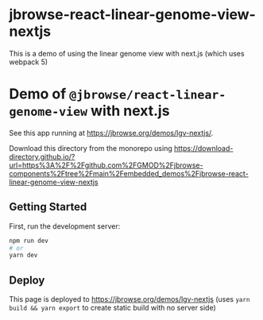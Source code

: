 # jbrowse-react-linear-genome-view-nextjs

This is a demo of using the linear genome view with next.js (which uses
webpack 5)

# Demo of `@jbrowse/react-linear-genome-view` with next.js

See this app running at https://jbrowse.org/demos/lgv-nextjs/.

Download this directory from the monorepo using
https://download-directory.github.io/?url=https%3A%2F%2Fgithub.com%2FGMOD%2Fjbrowse-components%2Ftree%2Fmain%2Fembedded_demos%2Fjbrowse-react-linear-genome-view-nextjs

## Getting Started

First, run the development server:

```bash
npm run dev
# or
yarn dev
```

## Deploy

This page is deployed to https://jbrowse.org/demos/lgv-nextjs (uses
`yarn build && yarn export` to create static build with no server side)
